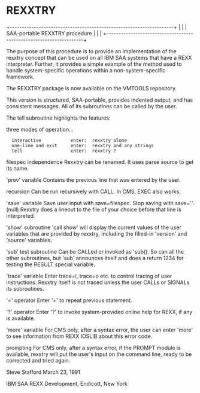 # REXXTRY

+--------------------------------------------------------------------+
|                                                                    |
|                  SAA-portable REXXTRY procedure                    |
|                                                                    |
+--------------------------------------------------------------------+


The purpose of this procedure is to provide an implementation of the
rexxtry concept that can be used on all IBM SAA systems that have a
REXX interpreter.  Further, it provides a simple example of the method
used to handle system-specific operations within a non-system-specific
framework.

The REXXTRY package is now available on the VMTOOLS repository.

This version is structured, SAA-portable, provides indented output,
and has consistent messages.  All of its subroutines can be called by
the user.

The tell subroutine highlights the features:

   three modes of operation...

      interactive           enter:  rexxtry alone
      one-line and exit     enter:  rexxtry and any strings
      tell                  enter:  rexxtry ?

   filespec independence    Rexxtry can be renamed.  It uses
                              parse source to get its name.

   'prev'  variable         Contains the previous line that was
                              entered by the user.

   recursion                Can be run recursively with CALL.
                              In CMS, EXEC also works.

   'save'  variable         Save user input with save=filespec.
                              Stop saving with save=''.  (null)
                              Rexxtry does a lineout to the file
                                of your choice before that line
                                is interpreted.

   'show'  subroutine       'call show' will display the current
                              values of the user variables that are
                              provided by rexxtry, including the
                              filled-in 'version' and 'source'
                              variables.

   'sub'   test subroutine  Can be CALLed or invoked as 'sub().
                              So can all the other subroutines, but
                                'sub' announces itself and does a
                                return 1234 for testing the RESULT
                                special variable.

   'trace' variable         Enter trace=i, trace=o etc. to control
                              tracing of user instructions.  Rexxtry
                              itself is not traced unless the user
                              CALLs or SIGNALs its subroutines.

   '=' operator             Enter '=' to repeat previous statement.

   '?' operator             Enter '?' to invoke system-provided online
                              help for REXX, if any is available.

   'more'  variable         For CMS only, after a syntax error, the
                              user can enter 'more' to see information
                              from REXX IOSLIB about this error code.

   prompting                For CMS only, after a syntax error, if the
                              PROMPT module is available, rexxtry will
                              put the user's input on the command line,
                              ready to be corrected and tried again.


Steve Stafford     March 23, 1991

IBM SAA REXX Development, Endicott, New York
